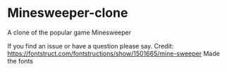 # Minesweeper-clone
A clone of the popular game Minesweeper

If you find an issue or have a question please say.
Credit:
https://fontstruct.com/fontstructions/show/1501665/mine-sweeper
Made the fonts
